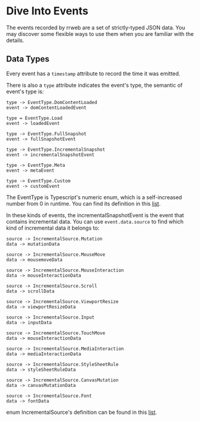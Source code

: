 # Dive Into Events

The events recorded by rrweb are a set of strictly-typed JSON data. You may discover some flexible ways to use them when you are familiar with the details.

## Data Types

Every event has a `timestamp` attribute to record the time it was emitted.

There is also a `type` attribute indicates the event's type, the semantic of event's type is:

```
type -> EventType.DomContentLoaded
event -> domContentLoadedEvent

type = EventType.Load
event -> loadedEvent

type -> EventType.FullSnapshot
event -> fullSnapshotEvent

type -> EventType.IncrementalSnapshot
event -> incrementalSnapshotEvent

type -> EventType.Meta
event -> metaEvent

type -> EventType.Custom
event -> customEvent
```

The EventType is Typescript's numeric enum, which is a self-increased number from 0 in runtime. You can find its definition in this [list](https://github.com/rrweb-io/rrweb/blob/9488deb6d54a5f04350c063d942da5e96ab74075/src/types.ts#L10).

In these kinds of events, the incrementalSnapshotEvent is the event that contains incremental data. You can use `event.data.source` to find which kind of incremental data it belongs to:

```
source -> IncrementalSource.Mutation
data -> mutationData

source -> IncrementalSource.MouseMove
data -> mousemoveData

source -> IncrementalSource.MouseInteraction
data -> mouseInteractionData

source -> IncrementalSource.Scroll
data -> scrollData

source -> IncrementalSource.ViewportResize
data -> viewportResizeData

source -> IncrementalSource.Input
data -> inputData

source -> IncrementalSource.TouchMove
data -> mouseInteractionData

source -> IncrementalSource.MediaInteraction
data -> mediaInteractionData

source -> IncrementalSource.StyleSheetRule
data -> styleSheetRuleData

source -> IncrementalSource.CanvasMutation
data -> canvasMutationData

source -> IncrementalSource.Font
data -> fontData
```

enum IncrementalSource's definition can be found in this [list](https://github.com/rrweb-io/rrweb/blob/master/packages/rrweb/typings/types.d.ts#L62).
